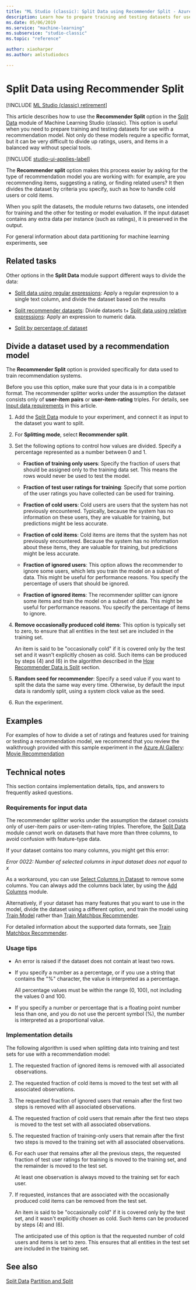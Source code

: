 ```yaml
---
title: "ML Studio (classic): Split Data using Recommender Split - Azure"
description: Learn how to prepare training and testing datasets for use with a recommendation model with the Recommender Split option in the Split Data module
ms.date: 05/06/2019
ms.service: "machine-learning"
ms.subservice: "studio-classic"
ms.topic: "reference"

author: xiaoharper
ms.author: amlstudiodocs

---
```

# Split Data using Recommender Split

[!INCLUDE [ML Studio (classic) retirement](./includes/machine-learning-studio-classic-deprecation.md)]

This article describes how to use the **Recommender Split** option in the [Split Data](split-data.md) module of Machine Learning Studio (classic). This option is useful when you need to prepare training and testing datasets for use with a recommendation model. Not only do these models require a specific format, but it can be very difficult to divide up ratings, users, and items in a balanced way without special tools.

[!INCLUDE [studio-ui-applies-label](./includes/studio-ui-applies-label.md)]

The **Recommender split** option makes this process easier by asking for the type of recommendation model you are working with: for example, are you recommending items, suggesting a rating, or finding related users? It then divides the dataset by criteria you specify, such as how to handle cold users or cold items.

When you split the datasets, the module returns two datasets, one intended for training and the other for testing or model evaluation.  If the input dataset contains any extra data per instance (such as ratings), it is preserved in the output.

For general information about data partitioning for machine learning experiments, see 

## Related tasks

Other options in the **Split Data** module support different ways to divide the data:

+ [Split data using regular expressions](split-data-using-regular-expression.md): Apply a regular expression to  a single text column, and divide the dataset based on the results 

+ [Split recommender datasets](split-data-using-recommender-split.md): Divide datasets t+ [Split data using relative expressions](split-data-using-relative-expression.md): Apply an expression to numeric data. 

+ [Split by percentage of dataset](split-data-using-split-rows.md)

##  Divide a dataset used by a recommendation model

The **Recommender Split** option is provided specifically for data used to train recommendation systems. 

Before you use this option, make sure that your data is in a compatible format. The recommender splitter works under the assumption the dataset consists only of **user-item pairs** or **user-item-rating** triples. For details, see [Input data requirements](#bkmk_Data) in this article.

1. Add the [Split Data](split-data.md) module to your experiment, and connect it as input to the dataset you want to split.

2. For **Splitting mode**, select **Recommender split**.

3. Set the following options to control how values are divided. Specify a percentage represented as a number between 0 and 1.

    + **Fraction of training only users**: Specify the fraction of users that should be assigned only to the training data set. This means the rows would never be used to test the model.
  
    + **Fraction of test user ratings for training**: Specify that some portion of the user ratings you have collected can be used for training.  
  
    + **Fraction of cold users**: Cold users are users that the system has not previously encountered. Typically, because the system has no information on these users, they are valuable for training, but predictions might be less accurate.
  
    + **Fraction of cold items**: Cold items are items that the system has not previously encountered. Because the system has no information about these items, they are valuable for training, but predictions might be less accurate.
  
    + **Fraction of ignored users**: This option allows the recommender to ignore some users, which lets you train the model on a subset of data. This might be useful for performance reasons. You specify the percentage of users that should be ignored.
  
    + **Fraction of ignored items**: The recommender splitter can ignore some items and 
    train the model on a subset of data. This might be useful for performance reasons. You specify the percentage of items to ignore.  

9. **Remove occasionally produced cold items**: This option is typically set to zero, to ensure that all entities in the test set are included in the training set.

    An item is said to be "occasionally cold" if it is covered only by the test set and it wasn't explicitly chosen as cold. Such items can be produced by steps (4) and (6) in the algorithm described in the [How Recommender Data is Split](#algorithm) section.

10. **Random seed for recommender**: Specify a seed value if you want to split the data the same way every time. Otherwise, by default the input data is randomly split, using a system clock value as the seed.

11. Run the experiment.

##  Examples

For examples of how to divide a set of ratings and features used for training or testing a recommendation model, we recommend that you review the walkthrough provided with this sample experiment in the [Azure AI Gallery](https://gallery.azure.ai/): [Movie Recommendation](https://gallery.azure.ai/Experiment/3a02931f94114f47b4512dd9179b515e?share=1)  

##  Technical notes

This section contains implementation details, tips, and answers to frequently asked questions.

### <a name="bkmk_Data"></a> Requirements for input data

The recommender splitter works under the assumption the dataset consists only of user-item pairs or user-item-rating triples. Therefore, the [Split Data](split-data.md) module cannot work on datasets that have more than three columns, to avoid confusion with feature-type data. 

If your dataset contains too many columns, you might get this error:  

*Error 0022: Number of selected columns in input dataset does not equal to x*  

As a workaround, you can use [Select Columns in Dataset](select-columns-in-dataset.md) to remove some columns. You can always add the columns back later, by using the [Add Columns](add-columns.md) module. 

Alternatively, if your dataset has many features that you want to use in the model, divide the dataset using a different option, and train the model using [Train Model](train-model.md) rather than [Train Matchbox Recommender](train-matchbox-recommender.md). 

For detailed information about the supported data formats, see [Train Matchbox Recommender](train-matchbox-recommender.md). 

### Usage tips

-   An error is raised if the dataset does not contain at least two rows.    
  
-   If you specify a number as a percentage, or if you use a string that contains the "%" character, the value is interpreted as a percentage.
  
     All percentage values must be within the range (0, 100), not including the values 0 and 100.  
  
-   If you specify a number or percentage that is a floating point number less than one, and you do not use the percent symbol (%), the number is interpreted as a proportional value.

###  <a name="algorithm"></a> Implementation details 

The following algorithm is used when splitting data into training and test sets for use with a recommendation model:  

1.  The requested fraction of ignored items is removed with all associated observations.  
  
2.  The requested fraction of cold items is moved to the test set with all associated observations.  
  
3.  The requested fraction of ignored users that remain after the first two steps is removed with all associated observations.  
  
4.  The requested fraction of cold users that remain after the first two steps is moved to the test set with all associated observations.  
  
5.  The requested fraction of training-only users that remain after the first two steps is moved to the training set with all associated observations.  
  
6.  For each user that remains after all the previous steps, the requested fraction of test user ratings for training is moved to the training set, and the remainder is moved to the test set.  
  
     At least one observation is always moved to the training set for each user.  
  
7.  If requested, instances that are associated with the occasionally produced cold items can be removed from the test set.  
  
     An item is said to be "occasionally cold" if it is covered only by the test set, and it wasn't explicitly chosen as cold. Such items can be produced by steps (4) and (6).  
  
     The anticipated use of this option is that the requested number of cold users and items is set to zero. This ensures that all entities in the test set are included in the training set.  

## See also

[Split Data](split-data.md)
[Partition and Split](partition-and-sample.md)
